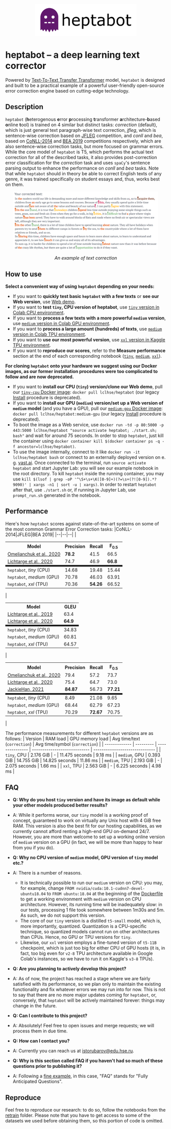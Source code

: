 <p align="center"> <a href="https://lcl-correct.it"><img height="100" src="./assets/heptabot_logo.svg" alt="heptabot logo"></a> </p>

# heptabot – a deep learning text corrector
Powered by [Text-To-Text Transfer Transformer](https://github.com/google-research/text-to-text-transfer-transformer) model, `heptabot` is designed and built to be a practical example of a powerful user-friendly open-source error correction engine based on cutting-edge technology.

## Description
`heptabot` (**h**eterogenous **e**rror **p**rocessing **t**ransformer **a**rchitecture-**b**ased **o**nline **t**ool) is trained on 4 similar but distinct tasks: *correction* (default), which is just general text paragraph-wise text correction, *jfleg*, which is sentence-wise correction based on [JFLEG](https://github.com/keisks/jfleg) competition, and *conll* and *bea*, based on [CoNLL-2014](https://www.comp.nus.edu.sg/~nlp/conll14st.html) and [BEA 2019](https://www.cl.cam.ac.uk/research/nl/bea2019st/) competitions respectively, which are also sentence-wise correction tasks, but more focused on grammar errors. While the core model of `heptabot` is T5, which performs the actual text correction for all of the described tasks, it also provides post-correction error classification for the *correction* task and uses `spaCy`'s sentence parsing output to enhance the performance on *conll* and *bea* tasks. Note that while `heptabot` should in theory be able to correct English texts of any genre, it was trained specifically on student essays and, thus, works best on them.
<p align="center"> <img width="90%" src="./assets/example_correction.png" alt="Screenshot of an example text corrected by heptabot"> </p>
<p align="center"> <i>An example of text correction</i> </p>

## How to use
**Select a convenient way of using `heptabot` depending on your needs:**
* If you want to **quickly test basic `heptabot` with a few texts** or **see our Web version**, use [Web demo](https://lcl-correct.it/).
* If you want to **test `tiny`, CPU version of heptabot**, use [`tiny` version in Colab CPU environment](https://colab.research.google.com/github/lcl-hse/heptabot/blob/cpu/notebooks/Run_tiny_model_on_Colab_CPU.ipynb).
* If you want to **process a few texts with a more powerful `medium` version**, use [`medium` version in Colab GPU environment](https://colab.research.google.com/github/lcl-hse/heptabot/blob/gpu-tpu/notebooks/Run_medium_model_on_Colab_GPU.ipynb).
* If you want to **process a large amount (hundreds) of texts**, use [`medium` version in Colab TPU environment](https://colab.research.google.com/github/lcl-hse/heptabot/blob/gpu-tpu/notebooks/Run_medium_model_on_Colab_TPU.ipynb).
* If you want to **use our most powerful version**, use [`xxl` version in Kaggle TPU environment](https://www.kaggle.com/isikus/run-heptabot-xxl-model-on-tpu).
* If you want to **reproduce our scores**, refer to the **Measure performance** section at the end of each corresponding notebook ([`tiny`](https://colab.research.google.com/github/lcl-hse/heptabot/blob/cpu/notebooks/Run_tiny_model_on_Colab_CPU.ipynb#scrollTo=HH35ksIc5qj6), [`medium`](https://colab.research.google.com/github/lcl-hse/heptabot/blob/gpu-tpu/notebooks/Run_medium_model_on_Colab_GPU.ipynb#scrollTo=HH35ksIc5qj6), [`xxl`](https://www.kaggle.com/isikus/run-heptabot-xxl-model-on-tpu?scriptVersionId=69426878&cellId=32)).

**For cloning `heptabot` onto your hardware we suggest using our Docker images, as our former installation procedures were too complicated to follow and are now deprecated.**
* If you want to **install our CPU (`tiny`) version/clone our Web demo**, pull our [`tiny-cpu` Docker image](https://hub.docker.com/layers/lclhse/heptabot/tiny-cpu/images/sha256-030e21180f80b754b037de09b1f86f0d9d7601cdbf68782ecbf9869d6247756a): `docker pull lclhse/heptabot` (our legacy [Install](https://github.com/lcl-hse/heptabot/blob/cpu/legacy/Install.ipynb) procedure is deprecated).
* If you want to **install our GPU (`medium`) version/set up a Web version of `medium` model** (and you have a GPU), pull our [`medium-gpu` Docker image](https://hub.docker.com/layers/lclhse/heptabot/medium-gpu/images/sha256-3290267a1b9e3b4b5cac10e46ff8365e5d7ea3da3c8555e6454ede640f975048): `docker pull lclhse/heptabot:medium-gpu` (our legacy [Install](https://github.com/lcl-hse/heptabot/blob/gpu-tpu/legacy/Install.ipynb) procedure is deprecated).
* To boot the image as a Web service, use `docker run -td -p 80:5000 -p 443:5000 lclhse/heptabot "source activate heptabot; ./start.sh; bash"` and wait for around 75 seconds. In order to stop `heptabot`, just kill the container using `docker container kill $(docker container ps -q -f ancestor=lclhse/heptabot)`.
* To use the image internally, connect to it like `docker run -it lclhse/heptabot bash` or connect to an externally deployed version on e. g. [vast.ai](https://vast.ai/). Once connected to the terminal, run `source activate heptabot` and start Jupyter Lab: you will see our example notebook in the root directory. To kill `heptabot` inside the running container, you may use `kill $(lsof | grep -oP '^\S+\s+\K([0-9]+)(?=\s+(?![0-9]).*?9090)' | xargs -n1 | sort -u | xargs)`. In order to restart `heptabot` after that, use `./start.sh` or, if running in Jupyter Lab, use `prompt_run.sh` generated in the notebook.

## Performance
Here's how `heptabot` scores against state-of-the-art systems on some of the most common Grammar Error Correction tasks:
|CoNLL-2014|JFLEG|BEA 2019|
|--|--|--|
|<table> <tbody><tr><th>Model</th><th>Precision</th><th>Recall</th><th>F<sub>0.5</sub></th></tr><tr><td><a href="https://www.aclweb.org/anthology/2020.bea-1.16/">Omelianchuk et al., 2020</a></td><td><strong>78.2</strong></td><td>41.5</td><td>66.5</td></tr><tr><td><a href="https://www.aclweb.org/anthology/2020.tacl-1.41/">Lichtarge et al., 2020</a></td><td>74.7</td><td>46.9</td><td><strong>66.8</strong></td></tr><tr style="border-top: thick solid;"><td>`heptabot`, <em>tiny</em> (CPU)</td><td>14.68</td><td>19.48</td><td>15.44</td></tr><tr><td>`heptabot`, <em>medium</em> (GPU)</td><td>70.78</td><td>46.03</td><td>63.91</td></tr><tr>  <td>`heptabot`, <em>xxl</em> (TPU)</td><td>70.36</td><td><strong>54.26</strong></td><td>66.52</td></tr></tbody> </table>| <table> <tbody><tr><th>Model</th><th>GLEU</th></tr><tr><td><a href="https://www.aclweb.org/anthology/N19-1333/">Lichtarge et al., 2019</a></td><td>63.4</td></tr><tr><td><a href="https://www.aclweb.org/anthology/2020.tacl-1.41/">Lichtarge et al., 2020</a></td><td><strong>64.9</strong></td></tr><tr style="border-top: thick solid;"><td>`heptabot`, <em>tiny</em> (CPU)</td><td>34.83</td></tr>  <tr><td>`heptabot`, <em>medium</em> (GPU)</td><td>60.81</td></tr><tr><td>`heptabot`, <em>xxl</em> (TPU)</td><td>64.57</td></tr></tbody> </table>|<table> <tbody><tr><th>Model</th><th>Precision</th><th>Recall</th><th>F<sub>0.5</sub></th></tr><tr><td><a href="https://www.aclweb.org/anthology/2020.bea-1.16/">Omelianchuk et al., 2020</a></td><td>79.4</td><td>57.2</td><td>73.7</td></tr><tr><td><a href="https://www.aclweb.org/anthology/2020.tacl-1.41/">Lichtarge et al., 2020</a></td><td>75.4</td>  <td>64.7</td><td>73.0</td></tr><tr><td><a href="https://competitions.codalab.org/my/competition/submission/871700/detailed_results/">JackieHan, 2021</a></td><td><strong>84.87</strong></td><td>56.73</td><td><strong>77.21</strong></td></tr><tr style="border-top: thick solid;"><td>`heptabot`, <em>tiny</em> (CPU)</td><td>8.49</td><td>21.08</td><td>9.65</td></tr>  <tr><td>`heptabot`, <em>medium</em> (GPU)</td><td>68.44</td><td>62.79</td><td>67.23</td></tr><tr><td>`heptabot`, <em>xxl</em> (TPU)</td><td>70.29</td>  <td><strong>72.67</strong></td><td>70.75</td></tr></tbody> </table>|

The performance measurements for different `heptabot` versions are as follows:
| Version       | RAM load  | GPU memory load | Avg time/text (`correction`) | Avg time/symbol (`correction`) |
| ------------- | --------- | --------------- | ---------------------------- | ------------------------------ |
| `tiny`, CPU   | 2.176 GiB | -               | 11.475 seconds               | 9.18 ms                        |
| `medium`, GPU | 0.393 GiB | 14.755 GiB      | 14.825 seconds               | 11.86 ms                       |
| `medium`, TPU | 2.193 GiB | -               | 2.075 seconds                | 1.66 ms                        |
| `xxl`, TPU    | 2.563 GiB | -               | 6.225 seconds                | 4.98 ms                        |

## FAQ
* **Q: Why do you host `tiny` version and have its image as default while your other models produced better results?**
* A: While it performs worse, our `tiny` model is a working proof of concept, guaranteed to work on virtually any Unix host with 4 GiB free RAM. This version is also the best fit for our hosting capabilities, as we currently cannot afford renting a high-end GPU on-demand 24/7. However, you are more than welcome to set up a working online version of `medium` version on a GPU (in fact, we will be more than happy to hear from you if you do).

* **Q: Why no CPU version of `medium` model, GPU version of `tiny` model etc.?**
* A: There is a number of reasons.
  - It is technically possible to run our `medium` version on CPU: you may, for example, change `FROM nvidia/cuda:10.1-cudnn7-devel-ubuntu18.04` to `FROM ubuntu:18.04` at the beginning of the [Dockerfile](https://github.com/lcl-hse/heptabot/blob/gpu-tpu/Dockerfile) to get a working environment with `medium` version on CPU architecture. However, its running time will be inadequately slow: in our tests, processing 1 file took somewhere between 1m30s and 5m. As such, we do not support this version.
  - The core of our `tiny` version is a distilled `t5-small` model, which is, more importantly, quantized. Quantization is a CPU-specific technique, so quantized models cannot run on other architectures than CPUs. Hence, no GPU or TPU versions for `tiny`.
  - Likewise, our `xxl` version employs a fine-tuned version of `t5-11B` checkpoint, which is just too big for either CPU of GPU hosts (it is, in fact, too big even for `v2-8` TPU architecture available in Google Colab's instances, so we have to run it on Kaggle's `v3-8` TPUs).

* **Q: Are you planning to actively develop this project?**
* A: As of now, the project has reached a stage where we are fairly satisfied with its performance, so we plan only to maintain the existing functionality and fix whatever errors we may run into for now. This is not to say that there are no more major updates coming for `heptabot`, or, conversely, that `heptabot` will be actively maintained forever: things may change in the future.

* **Q: Can I contribute to this project?**
* A: Absolutely! Feel free to open issues and merge requests; we will process them in due time.

* **Q: How can I contact you?**
* A: Currently you can reach us at [istorubarov@edu.hse.ru](mailto:istorubarov@edu.hse.ru).

* **Q: Why is this section called FAQ if you haven't had so much of these questions prior to publishing it?**
* A: Following a [fine example](https://youtu.be/8YUWDrLazCg), in this case, "FAQ" stands for "Fully Anticipated Questions".

## Reproduce
Feel free to reproduce our research: to do so, follow the notebooks from the [retrain](https://github.com/lcl-hse/heptabot/blob/cpu/retrain/) folder. Please note that you have to get access to some of the datasets we used before obtaining them, so this portion of code is omitted.
